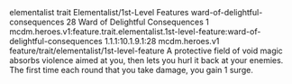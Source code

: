 <ability>
  <metadata>
    <class>elementalist</class>
    <feature_type>trait</feature_type>
    <file_dpath>Elementalist/1st-Level Features</file_dpath>
    <item_id>ward-of-delightful-consequences</item_id>
    <item_index>28</item_index>
    <item_name>Ward of Delightful Consequences</item_name>
    <level>1</level>
    <scc>mcdm.heroes.v1:feature.trait.elementalist.1st-level-feature:ward-of-delightful-consequences</scc>
    <scdc>1.1.1:10.1.9.1:28</scdc>
    <source>mcdm.heroes.v1</source>
    <type>feature/trait/elementalist/1st-level-feature</type>
  </metadata>
  <effects>
    <effect type="mundane">A protective field of void magic absorbs violence aimed at you, then lets you hurl it back at your enemies. The first time each round that you take damage, you gain 1 surge.</effect>
  </effects>
</ability>
